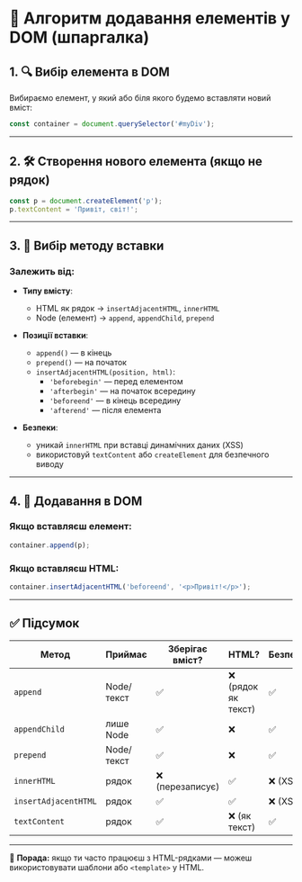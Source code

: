 # 🧩 Алгоритм додавання елементів у DOM (шпаргалка)

## 1. 🔍 Вибір елемента в DOM
Вибираємо елемент, у який або біля якого будемо вставляти новий вміст:

```js
const container = document.querySelector('#myDiv');
```

---

## 2. 🛠 Створення нового елемента (якщо не рядок)
```js
const p = document.createElement('p');
p.textContent = 'Привіт, світ!';
```

---

## 3. 📌 Вибір методу вставки

### Залежить від:
- **Типу вмісту**:
  - HTML як рядок → `insertAdjacentHTML`, `innerHTML`
  - Node (елемент) → `append`, `appendChild`, `prepend`

- **Позиції вставки**:
  - `append()` — в кінець
  - `prepend()` — на початок
  - `insertAdjacentHTML(position, html)`:
    - `'beforebegin'` — перед елементом
    - `'afterbegin'` — на початок всередину
    - `'beforeend'` — в кінець всередину
    - `'afterend'` — після елемента

- **Безпеки**:
  - уникай `innerHTML` при вставці динамічних даних (XSS)
  - використовуй `textContent` або `createElement` для безпечного виводу

---

## 4. 🧩 Додавання в DOM

### Якщо вставляєш елемент:
```js
container.append(p);
```

### Якщо вставляєш HTML:
```js
container.insertAdjacentHTML('beforeend', '<p>Привіт!</p>');
```

---

## ✅ Підсумок

| Метод                 | Приймає | Зберігає вміст? | HTML? | Безпечний? |
|-----------------------|---------|------------------|--------|-------------|
| `append`              | Node/текст | ✅             | ❌ (рядок як текст) | ✅ |
| `appendChild`         | лише Node | ✅             | ❌      | ✅ |
| `prepend`             | Node/текст | ✅             | ❌      | ✅ |
| `innerHTML`           | рядок    | ❌ (перезаписує) | ✅     | ❌ (XSS) |
| `insertAdjacentHTML`  | рядок    | ✅             | ✅     | ❌ (XSS) |
| `textContent`         | рядок    | ✅             | ❌ (як текст) | ✅ |

---

🧠 **Порада:** якщо ти часто працюєш з HTML-рядками — можеш використовувати шаблони або `<template>` у HTML.

